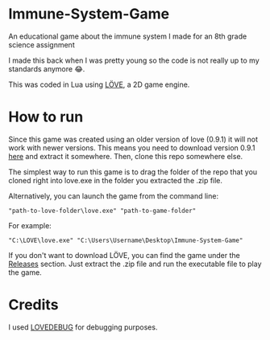 # Immune-System-Game
An educational game about the immune system I made for an 8th grade science assignment

I made this back when I was pretty young so the code is not really up to my standards anymore :joy:.

This was coded in Lua using [LÖVE](https://love2d.org/), a 2D game engine.

# How to run
Since this game was created using an older version of love (0.9.1) it will not work with newer versions. This means you need to download version 0.9.1 [here](https://bitbucket.org/rude/love/downloads/love-0.9.1-win64.zip) and extract it somewhere. Then, clone this repo somewhere else.

The simplest way to run this game is to drag the folder of the repo that you cloned right into love.exe in the folder you extracted the .zip file.

Alternatively, you can launch the game from the command line:

```
"path-to-love-folder\love.exe" "path-to-game-folder"
```

For example:

```
"C:\LOVE\love.exe" "C:\Users\Username\Desktop\Immune-System-Game"
```

If you don't want to download LÖVE, you can find the game under the [Releases](https://github.com/jeff-pancho/Immune-System-Game/releases) section. Just extract the .zip file and run the executable file to play the game.

# Credits
I used [LOVEDEBUG](https://github.com/Ranguna/LOVEDEBUG) for debugging purposes.
